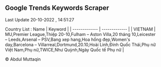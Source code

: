 

## Google Trends Keywords Scraper 
 
Last Update 20-10-2022 , 14:51:27

Country List :
 Name  | Keyword |
| ------------- | ------------- |
| VIETNAM | MU,Premier League,Thiệp 20-10,Fulham – Aston Villa,20 tháng 10,Leicester – Leeds,Arsenal – PSV,Bang xep hang,Hoa hồng đẹp,Women's day,Barcelona – Villarreal,Dortmund,20.10,Hoài Linh,Đinh Quốc Thái,Phụ nữ Việt Nam,Phụ nữ,TWICE,Như Quỳnh,Ngày Quốc tế Phụ nữ |



© Abdul Muttaqin 
